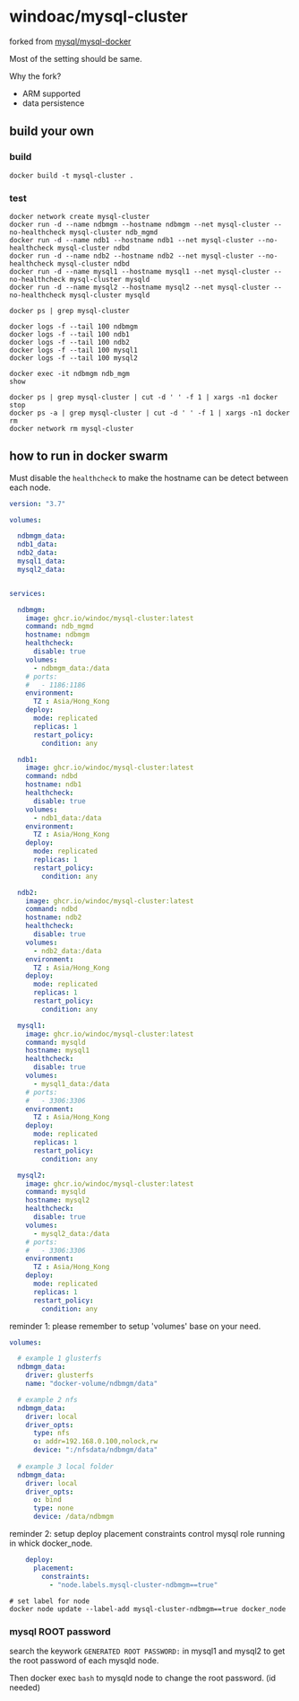 # windoac/mysql-cluster

forked from [mysql/mysql-docker](https://github.com/mysql/mysql-docker/tree/main/mysql-cluster/8.0)

Most of the setting should be same.

Why the fork?
- ARM supported
- data persistence

## build your own

### build

```shell
docker build -t mysql-cluster .
```

### test

```shell
docker network create mysql-cluster
docker run -d --name ndbmgm --hostname ndbmgm --net mysql-cluster --no-healthcheck mysql-cluster ndb_mgmd
docker run -d --name ndb1 --hostname ndb1 --net mysql-cluster --no-healthcheck mysql-cluster ndbd
docker run -d --name ndb2 --hostname ndb2 --net mysql-cluster --no-healthcheck mysql-cluster ndbd
docker run -d --name mysql1 --hostname mysql1 --net mysql-cluster --no-healthcheck mysql-cluster mysqld
docker run -d --name mysql2 --hostname mysql2 --net mysql-cluster --no-healthcheck mysql-cluster mysqld

docker ps | grep mysql-cluster

docker logs -f --tail 100 ndbmgm
docker logs -f --tail 100 ndb1
docker logs -f --tail 100 ndb2
docker logs -f --tail 100 mysql1
docker logs -f --tail 100 mysql2

docker exec -it ndbmgm ndb_mgm
show

docker ps | grep mysql-cluster | cut -d ' ' -f 1 | xargs -n1 docker stop
docker ps -a | grep mysql-cluster | cut -d ' ' -f 1 | xargs -n1 docker rm
docker network rm mysql-cluster

```

## how to run in docker swarm

Must disable the `healthcheck` to make the hostname can be detect between each node.

```yaml
version: "3.7"

volumes:

  ndbmgm_data:
  ndb1_data:
  ndb2_data:
  mysql1_data:
  mysql2_data:


services:

  ndbmgm:
    image: ghcr.io/windoc/mysql-cluster:latest
    command: ndb_mgmd
    hostname: ndbmgm
    healthcheck:
      disable: true
    volumes:
      - ndbmgm_data:/data
    # ports:
    #   - 1186:1186
    environment:
      TZ : Asia/Hong_Kong
    deploy:
      mode: replicated
      replicas: 1
      restart_policy:
        condition: any

  ndb1:
    image: ghcr.io/windoc/mysql-cluster:latest
    command: ndbd
    hostname: ndb1
    healthcheck:
      disable: true
    volumes:
      - ndb1_data:/data
    environment:
      TZ : Asia/Hong_Kong
    deploy:
      mode: replicated
      replicas: 1
      restart_policy:
        condition: any

  ndb2:
    image: ghcr.io/windoc/mysql-cluster:latest
    command: ndbd
    hostname: ndb2
    healthcheck:
      disable: true
    volumes:
      - ndb2_data:/data
    environment:
      TZ : Asia/Hong_Kong
    deploy:
      mode: replicated
      replicas: 1
      restart_policy:
        condition: any

  mysql1:
    image: ghcr.io/windoc/mysql-cluster:latest
    command: mysqld
    hostname: mysql1
    healthcheck:
      disable: true
    volumes:
      - mysql1_data:/data
    # ports:
    #   - 3306:3306
    environment:
      TZ : Asia/Hong_Kong
    deploy:
      mode: replicated
      replicas: 1
      restart_policy:
        condition: any

  mysql2:
    image: ghcr.io/windoc/mysql-cluster:latest
    command: mysqld
    hostname: mysql2
    healthcheck:
      disable: true
    volumes:
      - mysql2_data:/data
    # ports:
    #   - 3306:3306
    environment:
      TZ : Asia/Hong_Kong
    deploy:
      mode: replicated
      replicas: 1
      restart_policy:
        condition: any
```


reminder 1: please remember to setup 'volumes' base on your need.

```yaml
volumes:

  # example 1 glusterfs
  ndbmgm_data:
    driver: glusterfs
    name: "docker-volume/ndbmgm/data"

  # example 2 nfs
  ndbmgm_data:
    driver: local
    driver_opts:
      type: nfs
      o: addr=192.168.0.100,nolock,rw
      device: ":/nfsdata/ndbmgm/data"
  
  # example 3 local folder
  ndbmgm_data:
    driver: local
    driver_opts:
      o: bind
      type: none
      device: /data/ndbmgm

```

reminder 2: setup deploy placement constraints control mysql role running in whick docker_node.

```yaml
    deploy:
      placement:
        constraints:
          - "node.labels.mysql-cluster-ndbmgm==true"
```

```shell
# set label for node
docker node update --label-add mysql-cluster-ndbmgm==true docker_node
```

### mysql ROOT password

search the keywork `GENERATED ROOT PASSWORD:` in mysql1 and mysql2 to get the root password of each mysqld node.

Then docker exec `bash` to mysqld node to change the root password. (id needed)
